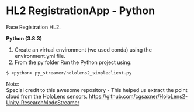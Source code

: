 # HL2 RegistrationApp - Python
Face Registration HL2.

**Python (3.8.3)** 
1. Create an virtual environment (we used conda) using the environment.yml file.
2. From the py folder Run the Python project using:
```
$ <python> py_streamer/hololens2_simpleclient.py

```
Note: \
Special credit to this awesome repository - This helped us extract the point cloud from the HoloLens sensors.
https://github.com/cgsaxner/HoloLens2-Unity-ResearchModeStreamer
